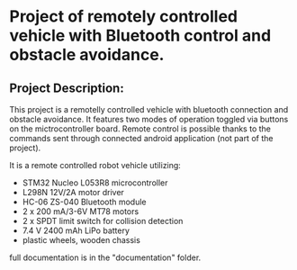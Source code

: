 # Project of remotely controlled vehicle with Bluetooth control and obstacle avoidance.

## Project Description:
This project is a remotelly controlled vehicle with bluetooth connection and obstacle avoidance. It features two modes
of operation toggled via buttons on the mictrocontroller board. Remote control is possible thanks to the commands
sent through connected android application (not part of the project).

It is a remote controlled robot vehicle utilizing:
* STM32 Nucleo L053R8 microcontroller
* L298N 12V/2A motor driver 
* HC-06 ZS-040 Bluetooth module
* 2 x 200 mA/3-6V MT78 motors
* 2 x SPDT limit switch for collision detection
* 7.4 V 2400 mAh LiPo battery
* plastic wheels, wooden chassis

full documentation is in the "documentation" folder.
